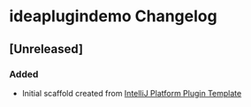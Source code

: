<!-- Keep a Changelog guide -> https://keepachangelog.com -->

# ideaplugindemo Changelog

## [Unreleased]
### Added
- Initial scaffold created from [IntelliJ Platform Plugin Template](https://github.com/JetBrains/intellij-platform-plugin-template)
